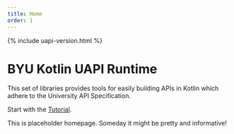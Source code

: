 ```yaml
---
title: Home
order: 1
---
```


{% include uapi-version.html %}

# BYU Kotlin UAPI Runtime

This set of libraries provides tools for easily building APIs in Kotlin which adhere to the University API Specification.

Start with the [Tutorial](tutorial/index.html).

This is placeholder homepage. Someday it might be pretty and informative!
